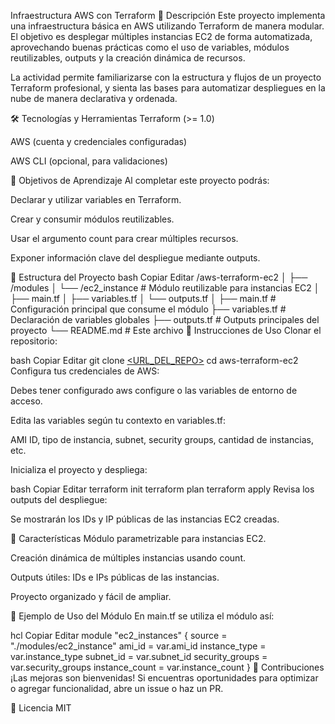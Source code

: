 Infraestructura AWS con Terraform
📌 Descripción
Este proyecto implementa una infraestructura básica en AWS utilizando Terraform de manera modular. El objetivo es desplegar múltiples instancias EC2 de forma automatizada, aprovechando buenas prácticas como el uso de variables, módulos reutilizables, outputs y la creación dinámica de recursos.

La actividad permite familiarizarse con la estructura y flujos de un proyecto Terraform profesional, y sienta las bases para automatizar despliegues en la nube de manera declarativa y ordenada.

🛠 Tecnologías y Herramientas
Terraform (>= 1.0)

AWS (cuenta y credenciales configuradas)

AWS CLI (opcional, para validaciones)

🎯 Objetivos de Aprendizaje
Al completar este proyecto podrás:

Declarar y utilizar variables en Terraform.

Crear y consumir módulos reutilizables.

Usar el argumento count para crear múltiples recursos.

Exponer información clave del despliegue mediante outputs.

📂 Estructura del Proyecto
bash
Copiar
Editar
/aws-terraform-ec2
│
├── /modules
│   └── /ec2_instance       # Módulo reutilizable para instancias EC2
│       ├── main.tf
│       ├── variables.tf
│       └── outputs.tf
│
├── main.tf                 # Configuración principal que consume el módulo
├── variables.tf            # Declaración de variables globales
├── outputs.tf              # Outputs principales del proyecto
└── README.md               # Este archivo
🚀 Instrucciones de Uso
Clonar el repositorio:

bash
Copiar
Editar
git clone [<URL_DEL_REPO>](https://github.com/jandresvr92/terraform-ec2.git)
cd aws-terraform-ec2
Configura tus credenciales de AWS:

Debes tener configurado aws configure o las variables de entorno de acceso.

Edita las variables según tu contexto en variables.tf:

AMI ID, tipo de instancia, subnet, security groups, cantidad de instancias, etc.

Inicializa el proyecto y despliega:

bash
Copiar
Editar
terraform init
terraform plan
terraform apply
Revisa los outputs del despliegue:

Se mostrarán los IDs y IP públicas de las instancias EC2 creadas.

🌟 Características
Módulo parametrizable para instancias EC2.

Creación dinámica de múltiples instancias usando count.

Outputs útiles: IDs e IPs públicas de las instancias.

Proyecto organizado y fácil de ampliar.

📄 Ejemplo de Uso del Módulo
En main.tf se utiliza el módulo así:

hcl
Copiar
Editar
module "ec2_instances" {
  source           = "./modules/ec2_instance"
  ami_id           = var.ami_id
  instance_type    = var.instance_type
  subnet_id        = var.subnet_id
  security_groups  = var.security_groups
  instance_count   = var.instance_count
}
🤝 Contribuciones
¡Las mejoras son bienvenidas! Si encuentras oportunidades para optimizar o agregar funcionalidad, abre un issue o haz un PR.

📜 Licencia
MIT

